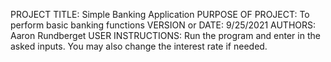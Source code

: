 PROJECT TITLE: Simple Banking Application
PURPOSE OF PROJECT: To perform basic banking functions
VERSION or DATE: 9/25/2021
AUTHORS: Aaron Rundberget
USER INSTRUCTIONS: Run the program and enter in the asked inputs. You may also change the interest rate if needed.
